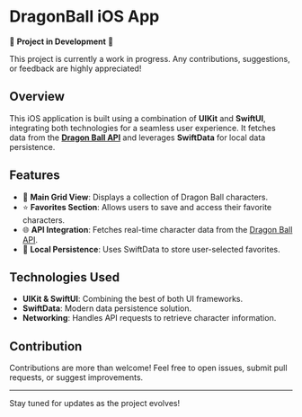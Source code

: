 # DragonBall iOS App

🚧 **Project in Development** 🚧

This project is currently a work in progress. Any contributions, suggestions, or feedback are highly appreciated!

## Overview

This iOS application is built using a combination of **UIKit** and **SwiftUI**, integrating both technologies for a seamless user experience. It fetches data from the **[Dragon Ball API](https://web.dragonball-api.com)** and leverages **SwiftData** for local data persistence.

## Features

- 📌 **Main Grid View**: Displays a collection of Dragon Ball characters.
- ⭐ **Favorites Section**: Allows users to save and access their favorite characters.
- 🌐 **API Integration**: Fetches real-time character data from the [Dragon Ball API](https://web.dragonball-api.com).
- 💾 **Local Persistence**: Uses SwiftData to store user-selected favorites.

## Technologies Used

- **UIKit & SwiftUI**: Combining the best of both UI frameworks.
- **SwiftData**: Modern data persistence solution.
- **Networking**: Handles API requests to retrieve character information.

## Contribution

Contributions are more than welcome! Feel free to open issues, submit pull requests, or suggest improvements.

---

Stay tuned for updates as the project evolves!

